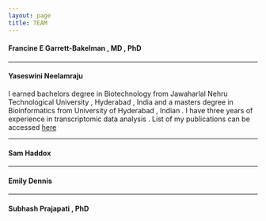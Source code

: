 ```yaml
---
layout: page
title: TEAM
---
```


#### Francine E Garrett-Bakelman , MD , PhD 

-----------------------------
#### Yaseswini Neelamraju
I earned bachelors degree in Biotechnology from Jawaharlal Nehru Technological University , Hyderabad , India and a masters degree in Bioinformatics from University of Hyderabad , Indian . I have three years of experience in transcriptomic data analysis . List of my publications can be accessed [here]({{"https://www.ncbi.nlm.nih.gov/pubmed/?term=neelamraju%2C+yaseswini"}})

----------------------------
#### Sam Haddox
-----------------------------
#### Emily Dennis 
-----------------------------
#### Subhash Prajapati , PhD



